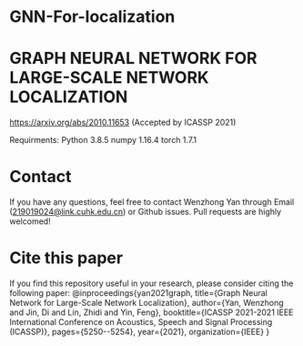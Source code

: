 # GNN-For-localization

# GRAPH NEURAL NETWORK FOR LARGE-SCALE NETWORK LOCALIZATION 
https://arxiv.org/abs/2010.11653 (Accepted by ICASSP 2021)

Requirments: Python 3.8.5
             numpy 1.16.4
             torch 1.7.1

# Contact
If you have any questions, feel free to contact Wenzhong Yan through Email (219019024@link.cuhk.edu.cn) or Github issues. Pull requests are highly welcomed!

# Cite this paper
If you find this repository useful in your research, please consider citing the following paper:
@inproceedings{yan2021graph,
  title={Graph Neural Network for Large-Scale Network Localization},
  author={Yan, Wenzhong and Jin, Di and Lin, Zhidi and Yin, Feng},
  booktitle={ICASSP 2021-2021 IEEE International Conference on Acoustics, Speech and Signal Processing (ICASSP)},
  pages={5250--5254},
  year={2021},
  organization={IEEE}
}
